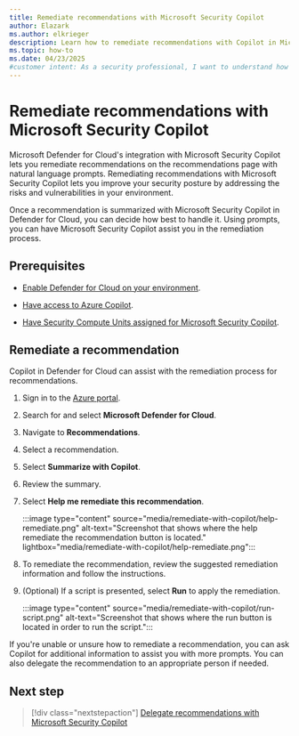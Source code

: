 ```yaml
---
title: Remediate recommendations with Microsoft Security Copilot
author: Elazark
ms.author: elkrieger
description: Learn how to remediate recommendations with Copilot in Microsoft Defender for Cloud and improve your security posture.
ms.topic: how-to
ms.date: 04/23/2025
#customer intent: As a security professional, I want to understand how to use Copilot to remediate recommendations in Defender for Cloud so that I can improve my security posture.
---
```


# Remediate recommendations with Microsoft Security Copilot

Microsoft Defender for Cloud's integration with Microsoft Security Copilot lets you remediate recommendations on the recommendations page with natural language prompts. Remediating recommendations with Microsoft Security Copilot lets you improve your security posture by addressing the risks and vulnerabilities in your environment.

Once a recommendation is summarized with Microsoft Security Copilot in Defender for Cloud, you can decide how best to handle it. Using prompts, you can have Microsoft Security Copilot assist you in the remediation process.

## Prerequisites

- [Enable Defender for Cloud on your environment](connect-azure-subscription.md).

- [Have access to Azure Copilot](/azure/copilot/overview).

- [Have Security Compute Units assigned for Microsoft Security Copilot](/copilot/security/get-started-security-copilot).

## Remediate a recommendation

Copilot in Defender for Cloud can assist with the remediation process for recommendations.

1. Sign in to the [Azure portal](https://portal.azure.com).

1. Search for and select **Microsoft Defender for Cloud**.

1. Navigate to **Recommendations**.

1. Select a recommendation.

1. Select **Summarize with Copilot**.

1. Review the summary.

1. Select **Help me remediate this recommendation**.

    :::image type="content" source="media/remediate-with-copilot/help-remediate.png" alt-text="Screenshot that shows where the help remediate the recommendation button is located." lightbox="media/remediate-with-copilot/help-remediate.png":::

1. To remediate the recommendation, review the suggested remediation information and follow the instructions.

1. (Optional) If a script is presented, select **Run** to apply the remediation.

    :::image type="content" source="media/remediate-with-copilot/run-script.png" alt-text="Screenshot that shows where the run button is located in order to run the script.":::

If you're unable or unsure how to remediate a recommendation, you can ask Copilot for additional information to assist you with more prompts. You can also delegate the recommendation to an appropriate person if needed.

## Next step

> [!div class="nextstepaction"]
> [Delegate recommendations with Microsoft Security Copilot](delegate-with-copilot.md)
